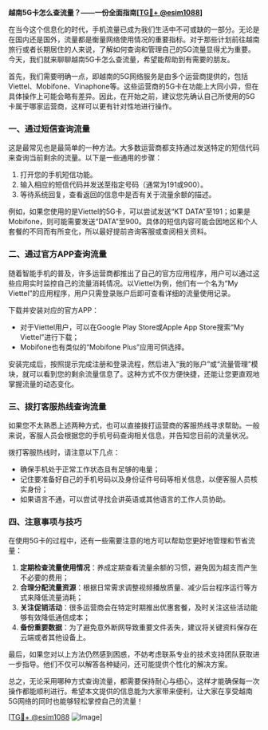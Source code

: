 **越南5G卡怎么查流量？——一份全面指南[[TG💪+ @esim1088](https://t.me/s/esim1088)]**

在当今这个信息化的时代，手机流量已成为我们生活中不可或缺的一部分。无论是在国内还是国外，流量都是衡量网络使用情况的重要指标。对于那些计划前往越南旅行或者长期居住的人来说，了解如何查询和管理自己的5G流量显得尤为重要。今天，我们就来聊聊越南5G卡怎么查流量，希望能帮助到有需要的朋友。

首先，我们需要明确一点，即越南的5G网络服务是由多个运营商提供的，包括Viettel、Mobifone、Vinaphone等。这些运营商的5G卡在功能上大同小异，但在具体操作上可能会略有差异。因此，在开始之前，建议您先确认自己所使用的5G卡属于哪家运营商，这样可以更有针对性地进行操作。

### **一、通过短信查询流量**

这是最常见也是最简单的一种方法。大多数运营商都支持通过发送特定的短信代码来查询当前剩余的流量。以下是一些通用的步骤：

1. 打开您的手机短信功能。
2. 输入相应的短信代码并发送至指定号码（通常为191或900）。
3. 等待系统回复，查看返回的信息中是否有关于流量余额的描述。

例如，如果您使用的是Viettel的5G卡，可以尝试发送“KT DATA”至191；如果是Mobifone，则可能需要发送“DATA”至900。具体的短信内容可能会因地区和个人套餐的不同而有所变化，所以最好提前咨询客服或查阅相关资料。

### **二、通过官方APP查询流量**

随着智能手机的普及，许多运营商都推出了自己的官方应用程序，用户可以通过这些应用实时监控自己的流量消耗情况。以Viettel为例，他们有一个名为“My Viettel”的应用程序，用户只需登录账户后即可查看详细的流量使用记录。

下载并安装对应的官方APP：
- 对于Viettel用户，可以在Google Play Store或Apple App Store搜索“My Viettel”进行下载；
- Mobifone也有类似的“Mobifone Plus”应用可供选择。

安装完成后，按照提示完成注册和登录流程，然后进入“我的账户”或“流量管理”模块，就可以看到您的剩余流量信息了。这种方式不仅方便快捷，还能让您更直观地掌握流量的动态变化。

### **三、拨打客服热线查询流量**

如果您不太熟悉上述两种方式，也可以直接拨打运营商的客服热线寻求帮助。一般来说，客服人员会根据您的手机号码查询相关信息，并告知您目前的流量状况。

拨打客服热线时，请注意以下几点：
- 确保手机处于正常工作状态且有足够的电量；
- 记住要准备好自己的手机号码以及身份证件号码等相关信息，以便客服人员核实身份；
- 如果语言不通，可以尝试寻找会讲英语或其他语言的工作人员协助。

### **四、注意事项与技巧**

在使用5G卡的过程中，还有一些需要注意的地方可以帮助您更好地管理和节省流量：

1. **定期检查流量使用情况**：养成定期查看流量余额的习惯，避免因为超支而产生不必要的费用；
2. **合理分配流量资源**：根据日常需求调整视频播放质量、减少后台程序运行等方式来降低流量消耗；
3. **关注促销活动**：很多运营商会在特定时期推出优惠套餐，及时关注这些活动能够有效降低通信成本；
4. **备份重要数据**：为了避免意外断网导致重要文件丢失，建议将关键资料保存在云端或者其他设备上。

最后，如果您对以上方法仍然感到困惑，不妨考虑联系专业的技术支持团队获取进一步指导。他们不仅可以解答各种疑问，还可能提供个性化的解决方案。

总之，无论采用哪种方式查询流量，都需要保持耐心与细心，这样才能确保每一次操作都能顺利进行。希望本文提供的信息能为大家带来便利，让大家在享受越南5G网络的同时也能够轻松掌控自己的流量！

[[TG💪+ @esim1088](https://t.me/s/esim1088) ![Image](https://i.postimg.cc/4NQfJmqS/Snipaste-2025-05-13-00-14-12.png)]